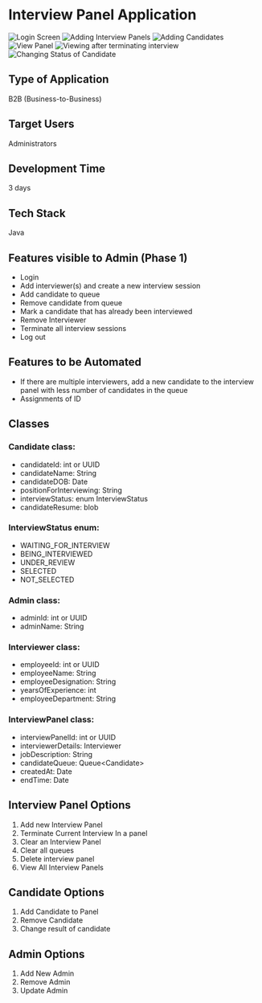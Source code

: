 # Interview Panel Application

![Login Screen](https://imgur.com/mZhgxo6)
![Adding Interview Panels](https://imgur.com/XSpx4EQ)
![Adding Candidates](https://imgur.com/T1aCnLT)
![View Panel](https://imgur.com/sFFvCgx)
![Viewing after terminating interview](https://imgur.com/xr2G3kV)
![Changing Status of Candidate](https://imgur.com/wcDvDd5)

## Type of Application
B2B (Business-to-Business)

## Target Users
Administrators

## Development Time
3 days

## Tech Stack
Java

## Features visible to Admin (Phase 1)
- Login
- Add interviewer(s) and create a new interview session
- Add candidate to queue
- Remove candidate from queue
- Mark a candidate that has already been interviewed
- Remove Interviewer
- Terminate all interview sessions
- Log out

## Features to be Automated
- If there are multiple interviewers, add a new candidate to the interview panel with less number of candidates in the queue
- Assignments of ID

## Classes
### Candidate class:
- candidateId: int or UUID
- candidateName: String
- candidateDOB: Date
- positionForInterviewing: String
- interviewStatus: enum InterviewStatus
- candidateResume: blob

### InterviewStatus enum:
- WAITING_FOR_INTERVIEW
- BEING_INTERVIEWED
- UNDER_REVIEW
- SELECTED
- NOT_SELECTED

### Admin class:
- adminId: int or UUID
- adminName: String

### Interviewer class:
- employeeId: int or UUID
- employeeName: String
- employeeDesignation: String
- yearsOfExperience: int
- employeeDepartment: String

### InterviewPanel class:
- interviewPanelId: int or UUID
- interviewerDetails: Interviewer
- jobDescription: String
- candidateQueue: Queue\<Candidate\>
- createdAt: Date
- endTime: Date

## Interview Panel Options
1. Add new Interview Panel
2. Terminate Current Interview In a panel
3. Clear an Interview Panel
4. Clear all queues
5. Delete interview panel
6. View All Interview Panels

## Candidate Options
1. Add Candidate to Panel
2. Remove Candidate
3. Change result of candidate

## Admin Options
1. Add New Admin
2. Remove Admin
3. Update Admin
